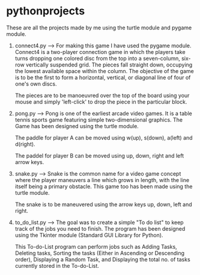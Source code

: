 # pythonprojects
These are all the projects made by me using the turtle module and pygame module.
1. connect4.py --> For making this game I have used the pygame module. Connect4 is a two-player connection game in which the players take turns dropping one colored disc from the top into a seven-column, six-row vertically suspended grid. The pieces fall straight down, occupying the lowest available space within the column. The objective of the game is to be the first to form a horizontal, vertical, or diagonal line of four of one's own discs.
    
    The pieces are to be manoeuvred over the top of the board using your mouse and simply 'left-click' to drop the piece in the particular block. 
    
2. pong.py --> Pong is one of the earliest arcade video games. It is a table tennis sports game featuring simple two-dimensional graphics. The Game has been designed using the turtle module.

    The paddle for player A can be moved using w(up), s(down), a(left) and d(right).
    
    The paddel for player B can be moved using up, down, right and left arrow keys.
    
3. snake.py --> Snake is the common name for a video game concept where the player maneuvers a line which grows in length, with the line itself being a primary obstacle. This game too has been made using the turtle module. 
    
    The snake is to be maneuvered using the arrow keys up, down, left and right.
    
4. to_do_list.py --> The goal was to create a simple "To do list" to keep track of the jobs you need to finish. The program has been designed using the Tkinter module (Standard GUI Library for Python). 

    This To-do-List program can perform jobs such as Adding Tasks, Deleting tasks, Sorting the tasks (Either in Ascending or Descending order), Displaying a Random Task, and Displaying the total no. of tasks currently stored in the To-do-List.
